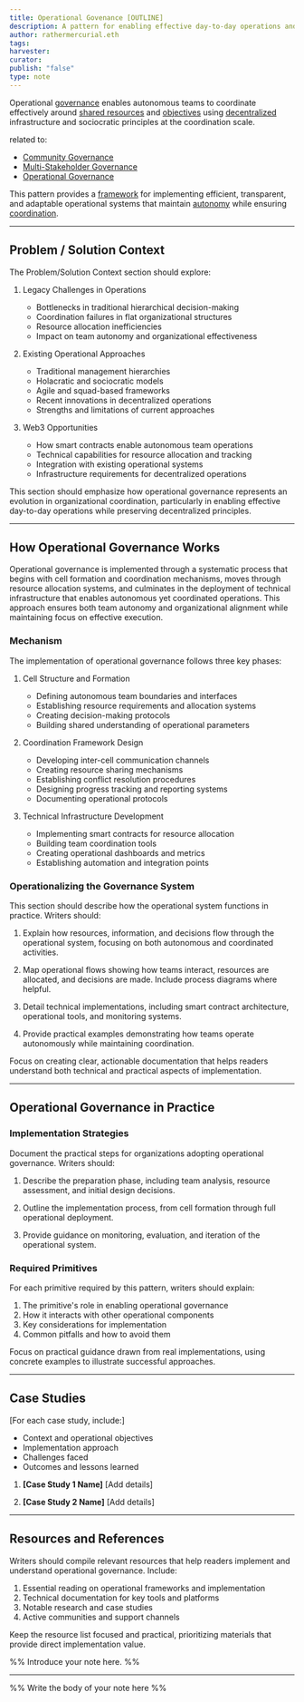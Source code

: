 ```yaml
---
title: Operational Govenance [OUTLINE]
description: A pattern for enabling effective day-to-day operations and resource allocation through sociocratic coordination of autonomous teams
author: rathermercurial.eth
tags: 
harvester: 
curator: 
publish: "false"
type: note
---
```


Operational [governance](tags/governance.md) enables autonomous teams to coordinate effectively around [shared resources](tags/resources.md) and [objectives](tags/goals.md) using [decentralized](tags/decentralization.md) infrastructure and sociocratic principles at the coordination scale.

related to:
- [Community Governance](community-governance.md)
- [Multi-Stakeholder Governance](multistakeholder-governance.md)
- [Operational Governance](operational-governance.md)

This pattern provides a [framework](tags/frameworks.md) for implementing efficient, transparent, and adaptable operational systems that maintain [autonomy](tags/autonomy.md) while ensuring [coordination](notes/dao-primitives/framework/group-scale/coordination.md).

---

## Problem / Solution Context

The Problem/Solution Context section should explore:

1. Legacy Challenges in Operations
   * Bottlenecks in traditional hierarchical decision-making
   * Coordination failures in flat organizational structures
   * Resource allocation inefficiencies
   * Impact on team autonomy and organizational effectiveness

2. Existing Operational Approaches
   * Traditional management hierarchies
   * Holacratic and sociocratic models
   * Agile and squad-based frameworks
   * Recent innovations in decentralized operations
   * Strengths and limitations of current approaches

3. Web3 Opportunities
   * How smart contracts enable autonomous team operations
   * Technical capabilities for resource allocation and tracking
   * Integration with existing operational systems
   * Infrastructure requirements for decentralized operations

This section should emphasize how operational governance represents an evolution in organizational coordination, particularly in enabling effective day-to-day operations while preserving decentralized principles.

---

## How Operational Governance Works

Operational governance is implemented through a systematic process that begins with cell formation and coordination mechanisms, moves through resource allocation systems, and culminates in the deployment of technical infrastructure that enables autonomous yet coordinated operations. This approach ensures both team autonomy and organizational alignment while maintaining focus on effective execution.

### Mechanism

The implementation of operational governance follows three key phases:

1. Cell Structure and Formation
   * Defining autonomous team boundaries and interfaces
   * Establishing resource requirements and allocation systems
   * Creating decision-making protocols
   * Building shared understanding of operational parameters

2. Coordination Framework Design
   * Developing inter-cell communication channels
   * Creating resource sharing mechanisms
   * Establishing conflict resolution procedures
   * Designing progress tracking and reporting systems
   * Documenting operational protocols

3. Technical Infrastructure Development
   * Implementing smart contracts for resource allocation
   * Building team coordination tools
   * Creating operational dashboards and metrics
   * Establishing automation and integration points

### Operationalizing the Governance System

This section should describe how the operational system functions in practice. Writers should:

1. Explain how resources, information, and decisions flow through the operational system, focusing on both autonomous and coordinated activities.

2. Map operational flows showing how teams interact, resources are allocated, and decisions are made. Include process diagrams where helpful.

3. Detail technical implementations, including smart contract architecture, operational tools, and monitoring systems.

4. Provide practical examples demonstrating how teams operate autonomously while maintaining coordination.

Focus on creating clear, actionable documentation that helps readers understand both technical and practical aspects of implementation.

---

## Operational Governance in Practice

### Implementation Strategies

Document the practical steps for organizations adopting operational governance. Writers should:

1. Describe the preparation phase, including team analysis, resource assessment, and initial design decisions.

2. Outline the implementation process, from cell formation through full operational deployment.

3. Provide guidance on monitoring, evaluation, and iteration of the operational system.

### Required Primitives

For each primitive required by this pattern, writers should explain:
1. The primitive's role in enabling operational governance
2. How it interacts with other operational components
3. Key considerations for implementation
4. Common pitfalls and how to avoid them

Focus on practical guidance drawn from real implementations, using concrete examples to illustrate successful approaches.

---

## Case Studies

[For each case study, include:]
- Context and operational objectives
- Implementation approach
- Challenges faced
- Outcomes and lessons learned

1. **[Case Study 1 Name]**
   [Add details]

2. **[Case Study 2 Name]**
   [Add details]

---

## Resources and References

Writers should compile relevant resources that help readers implement and understand operational governance. Include:

1. Essential reading on operational frameworks and implementation
2. Technical documentation for key tools and platforms
3. Notable research and case studies
4. Active communities and support channels

Keep the resource list focused and practical, prioritizing materials that provide direct implementation value.

%% Introduce your note here. %%

---

%% Write the body of your note here %%
